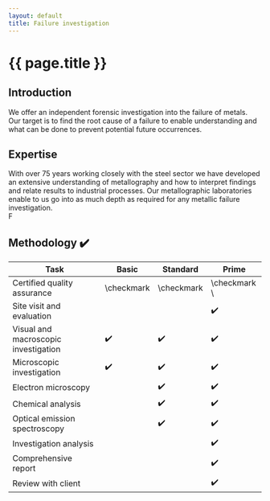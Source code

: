 ```yaml
---
layout: default
title: Failure investigation
---
```


# {{ page.title }}

## Introduction 

We offer an independent forensic investigation into the failure of metals.  Our target is to find the root cause of a failure to enable understanding and what can be done to prevent potential future occurrences. 

## Expertise 

With over 75 years working closely with the steel sector we have developed an extensive understanding of metallography and how to interpret findings and relate results to industrial processes.  Our metallographic laboratories enable to us go into as much depth as required for any metallic failure investigation.  
F
## Methodology :heavy_check_mark:

| Task | Basic | Standard | Prime |
| --- | --- | --- | --- |
| Certified quality assurance | \checkmark | \checkmark | \checkmark \\
| Site visit and evaluation | | | :heavy_check_mark: ||
| Visual and macroscopic investigation | :heavy_check_mark: | :heavy_check_mark: | :heavy_check_mark: ||
| Microscopic investigation | :heavy_check_mark: | :heavy_check_mark: | :heavy_check_mark: ||
| Electron microscopy | | :heavy_check_mark: | :heavy_check_mark: ||
| Chemical analysis | | :heavy_check_mark: | :heavy_check_mark: ||
| Optical emission spectroscopy | | :heavy_check_mark: | :heavy_check_mark: ||
| Investigation analysis | | | :heavy_check_mark: ||
| Comprehensive report | | | :heavy_check_mark: || 
| Review with client | | | :heavy_check_mark: ||
